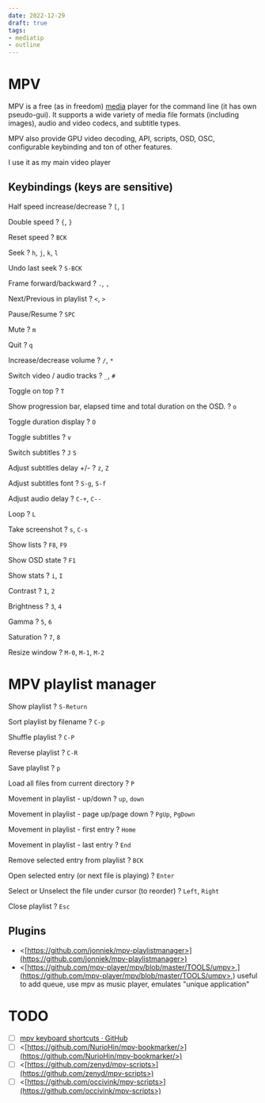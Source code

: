 ```yaml
---
date: 2022-12-29
draft: true
tags:
- mediatip
- outline
---
```


# MPV

MPV is a free (as in freedom) [media](./media%20%28communication%29.md)
player for the command line (it has own pseudo-gui). It supports a wide variety
of media file formats (including images), audio and video codecs, and subtitle
types.

MPV also provide GPU video decoding, API, scripts, OSD, OSC, configurable
keybinding and ton of other features.

I use it as my main video player

## Keybindings (keys are sensitive)

Half speed increase/decrease
?
`[`, `]`
<!--SR:!2023-04-16,1,230-->

Double speed
?
`{`, `}`
<!--SR:!2023-04-16,1,230-->

Reset speed
?
`BCK`
<!--SR:!2023-04-16,1,230-->

Seek
?
`h`, `j`, `k`, `l`

Undo last seek
?
`S-BCK`

Frame forward/backward
?
`.`, `,`

Next/Previous in playlist
?
`<`, `>`

Pause/Resume
?
`SPC`

Mute
?
`m`

Quit
?
`q`

Increase/decrease volume
?
`/`, `*`


Switch video / audio tracks
?
`_`, `#`

Toggle on top
?
`T`

Show progression bar, elapsed time and total duration on the OSD.
?
`o`

Toggle duration display
?
`O`

Toggle subtitles
?
`v`

Switch subtitles
?
`J` `S`

Adjust subtitles delay +/-
?
`z`, `Z`

Adjust subtitles font
?
`S-g`, `S-f`

Adjust audio delay
?
`C-+`, `C--`

Loop
?
`L`

Take screenshot
?
`s`, `C-s`

Show lists
?
`F8`, `F9`

Show OSD state
?
`F1`

Show stats
?
`i`, `I`

Contrast
?
`1`, `2`

Brightness
?
`3`, `4`

Gamma
?
`5`, `6`

Saturation
?
`7`, `8`

Resize window
?
`M-0`, `M-1`, `M-2`

# MPV playlist manager

Show playlist
?
`S-Return`

Sort playlist by filename
?
`C-p`

Shuffle playlist
?
`C-P`

Reverse playlist
?
`C-R`

Save playlist
?
`p`

Load all files from current directory
?
`P`

Movement in playlist - up/down
?
`up`, `down`

Movement in playlist - page up/page down
?
`PgUp`, `PgDown`

Movement in playlist - first entry
?
`Home`

Movement in playlist - last entry
?
`End`

Remove selected entry from playlist
?
`BCK`

Open selected entry (or next file is playing)
?
`Enter`

Select or Unselect the file under cursor (to reorder)
?
`Left`, `Right`

Close playlist
?
`Esc`

## Plugins


- <[https://github.com/jonniek/mpv-playlistmanager>](https://github.com/jonniek/mpv-playlistmanager>)
- <[https://github.com/mpv-player/mpv/blob/master/TOOLS/umpv>,](https://github.com/mpv-player/mpv/blob/master/TOOLS/umpv>,) useful
    to add queue, use mpv as music player, emulates \"unique
    application\"

# TODO


- [ ] [mpv keyboard shortcuts · GitHub](https://gist.github.com/flatlinebb/07caa79fd3b9f3770788df21756a4611)
- [ ] <[https://github.com/NurioHin/mpv-bookmarker/>](https://github.com/NurioHin/mpv-bookmarker/>)
- [ ] <[https://github.com/zenyd/mpv-scripts>](https://github.com/zenyd/mpv-scripts>)
- [ ] <[https://github.com/occivink/mpv-scripts>](https://github.com/occivink/mpv-scripts>)